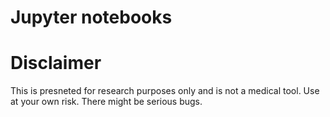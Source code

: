 # Jupyter notebooks

# Disclaimer
This is presneted for research purposes only and is not a medical tool. Use at your own risk. There might be serious bugs.

